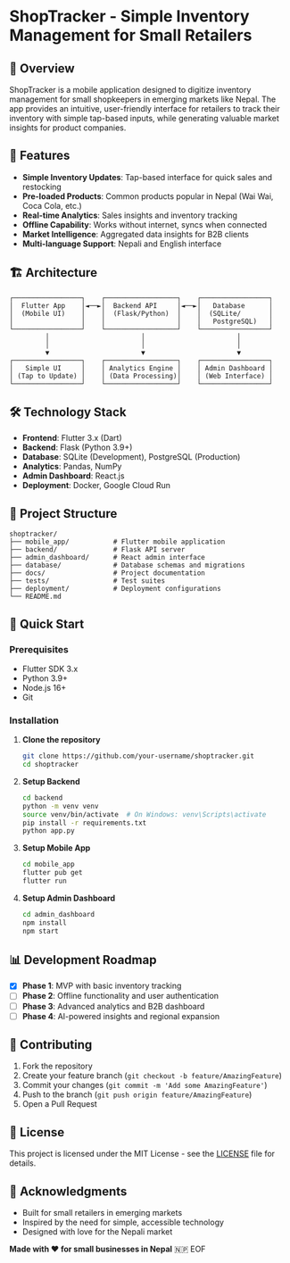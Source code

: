 # ShopTracker - Simple Inventory Management for Small Retailers
## 🎯 Overview

ShopTracker is a mobile application designed to digitize inventory management for small shopkeepers in emerging markets like Nepal. The app provides an intuitive, user-friendly interface for retailers to track their inventory with simple tap-based inputs, while generating valuable market insights for product companies.

## 🚀 Features

- **Simple Inventory Updates**: Tap-based interface for quick sales and restocking
- **Pre-loaded Products**: Common products popular in Nepal (Wai Wai, Coca Cola, etc.)
- **Real-time Analytics**: Sales insights and inventory tracking
- **Offline Capability**: Works without internet, syncs when connected
- **Market Intelligence**: Aggregated data insights for B2B clients
- **Multi-language Support**: Nepali and English interface

## 🏗️ Architecture

```
┌─────────────────┐    ┌──────────────────┐    ┌─────────────────┐
│  Flutter App    │◄──►│  Backend API     │◄──►│   Database      │
│  (Mobile UI)    │    │  (Flask/Python)  │    │  (SQLite/       │
│                 │    │                  │    │   PostgreSQL)   │
└─────────────────┘    └──────────────────┘    └─────────────────┘
         │                       │                       │
         │                       │                       │
         ▼                       ▼                       ▼
┌─────────────────┐    ┌──────────────────┐    ┌─────────────────┐
│   Simple UI     │    │ Analytics Engine │    │ Admin Dashboard │
│ (Tap to Update) │    │ (Data Processing)│    │ (Web Interface) │
└─────────────────┘    └──────────────────┘    └─────────────────┘
```

## 🛠️ Technology Stack

- **Frontend**: Flutter 3.x (Dart)
- **Backend**: Flask (Python 3.9+)
- **Database**: SQLite (Development), PostgreSQL (Production)
- **Analytics**: Pandas, NumPy
- **Admin Dashboard**: React.js
- **Deployment**: Docker, Google Cloud Run

## 📁 Project Structure

```
shoptracker/
├── mobile_app/           # Flutter mobile application
├── backend/              # Flask API server
├── admin_dashboard/      # React admin interface
├── database/             # Database schemas and migrations
├── docs/                 # Project documentation
├── tests/                # Test suites
├── deployment/           # Deployment configurations
└── README.md
```

## 🚀 Quick Start

### Prerequisites

- Flutter SDK 3.x
- Python 3.9+
- Node.js 16+
- Git

### Installation

1. **Clone the repository**
   ```bash
   git clone https://github.com/your-username/shoptracker.git
   cd shoptracker
   ```

2. **Setup Backend**
   ```bash
   cd backend
   python -m venv venv
   source venv/bin/activate  # On Windows: venv\Scripts\activate
   pip install -r requirements.txt
   python app.py
   ```

3. **Setup Mobile App**
   ```bash
   cd mobile_app
   flutter pub get
   flutter run
   ```

4. **Setup Admin Dashboard**
   ```bash
   cd admin_dashboard
   npm install
   npm start
   ```

## 📊 Development Roadmap

- [x] **Phase 1**: MVP with basic inventory tracking
- [ ] **Phase 2**: Offline functionality and user authentication
- [ ] **Phase 3**: Advanced analytics and B2B dashboard
- [ ] **Phase 4**: AI-powered insights and regional expansion

## 🤝 Contributing

1. Fork the repository
2. Create your feature branch (`git checkout -b feature/AmazingFeature`)
3. Commit your changes (`git commit -m 'Add some AmazingFeature'`)
4. Push to the branch (`git push origin feature/AmazingFeature`)
5. Open a Pull Request

## 📄 License

This project is licensed under the MIT License - see the [LICENSE](LICENSE) file for details.

## 🙏 Acknowledgments

- Built for small retailers in emerging markets
- Inspired by the need for simple, accessible technology
- Designed with love for the Nepali market


**Made with ❤️ for small businesses in Nepal** 🇳🇵
EOF
